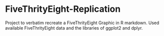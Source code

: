 # FiveThrityEight-Replication
Project to verbatim recreate a FiveThrityEight Graphic in R markdown. 
Used available FiveThrityEight data and the libraries of ggplot2 and dplyr. 


